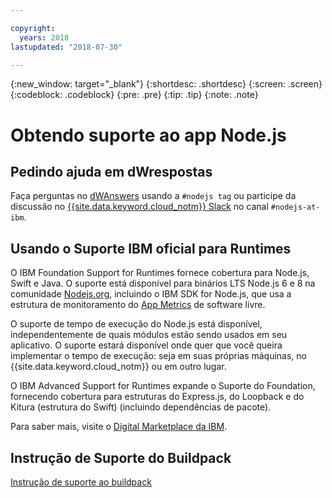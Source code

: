 ```yaml
---

copyright:
  years: 2018
lastupdated: "2018-07-30"

---
```


{:new_window: target="_blank"}
{:shortdesc: .shortdesc}
{:screen: .screen}
{:codeblock: .codeblock}
{:pre: .pre}
{:tip: .tip}
{:note: .note}

# Obtendo suporte ao app Node.js

## Pedindo ajuda em dWrespostas

Faça perguntas no [dWAnswers](https://developer.ibm.com/answers/smartspace/nodejs/) usando a `#nodejs tag` ou participe da discussão no [{{site.data.keyword.cloud_notm}} Slack](https://slack-invite-ibm-cloud-tech.mybluemix.net/) no canal `#nodejs-at-ibm`.

## Usando o Suporte IBM oficial para Runtimes

O IBM Foundation Support for Runtimes fornece cobertura para Node.js, Swift e Java. O suporte está disponível para binários LTS Node.js 6 e 8 na comunidade [Nodejs.org](https://nodejs.org/), incluindo o IBM SDK for Node.js, que usa a estrutura de monitoramento do [App Metrics](https://developer.ibm.com/node/monitoring-post-mortem/application-metrics-node-js/) de software livre.

O suporte de tempo de execução do Node.js está disponível, independentemente de quais módulos estão sendo usados em seu aplicativo. O suporte estará disponível onde quer que você queira implementar o tempo de execução: seja em suas próprias máquinas, no {{site.data.keyword.cloud_notm}} ou em outro lugar.

O IBM Advanced Support for Runtimes expande o Suporte do Foundation, fornecendo cobertura para estruturas do Express.js, do Loopback e do Kitura (estrutura do Swift) (incluindo dependências de pacote).

Para saber mais, visite o [Digital Marketplace da IBM](https://www.ibm.com/us-en/marketplace/support-for-runtimes).

## Instrução de Suporte do Buildpack

[Instrução de suporte ao buildpack](../runtimes/common/buildpackSupport.html)
